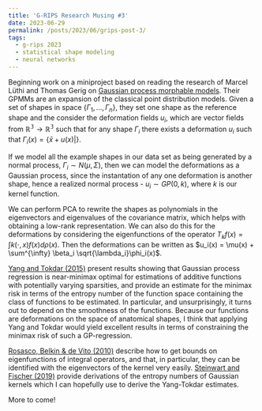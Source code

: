 ```yaml
---
title: 'G-RIPS Research Musing #3'
date: 2023-06-29
permalink: /posts/2023/06/grips-post-3/
tags:
  - g-rips 2023
  - statistical shape modeling
  - neural networks
---
```


Beginning work on a miniproject based on reading the research of Marcel Lüthi and Thomas Gerig on [Gaussian process morphable models](https://ieeexplore.ieee.org/stamp/stamp.jsp?tp=&arnumber=8010438). Their GPMMs are an expansion of the classical point distribution models. Given a set of shapes in space $\{\Gamma_1,\dots,\Gamma_n\}$, they set one shape as the reference shape and the consider the deformation fields $u_i$, which are vector fields from $\mathbb{R^3} \rightarrow \mathbb{R^3}$ such that for any shape $\Gamma_i$ there exists a deformation $u_i$ such that $\Gamma_i(x) = \{\bar{x}+u(x)|\}$.

If we model all the example shapes in our data set as being generated by a normal process, $\Gamma_i \sim N(\mu, \Sigma)$, then we can model the deformations as a Gaussian process, since the instantation of any one deformation is another shape, hence a realized normal process - $u_i \sim GP(0,k)$, where $k$ is our kernel function.

We can perform PCA to rewrite the shapes as polynomials in the eigenvectors and eigenvalues of the covariance matrix, which helps with obtaining a low-rank representation. We can also do this for the deformations by considering the eigenfunctions of the operator $T_k f(x) = \int k(\cdot,x)f(x) d\rho(x)$. Then the deformations can be written as $u_i(x) = \mu(x) + \sum^{\infty} \beta_i \sqrt{\lambda_i}\phi_i(x)$.

[Yang and Tokdar (2015)](https://arxiv.org/abs/1401.7278) present results showing that Gaussian process regression is near-minimax optimal for estimations of additive functions with potentially varying sparsities, and provide an estimate for the minimax risk in terms of the entropy number of the function space containing the class of functions to be estimated. In particular, and unsurprisingly, it turns out to depend on the smoothness of the functions. Because our functions are deformations on the space of anatomical shapes, I think that applying Yang and Tokdar would yield excellent results in terms of constraining the minimax risk of such a GP-regression.

[Rosasco, Belkin & de Vito (2010)](https://dl.acm.org/doi/10.5555/1756006.1756036) describe how to get bounds on eigenfunctions of integral operators, and that, in particular, they can be identified with the eigenvectors of the kernel very easily. [Steinwart and Fischer (2019)](https://arxiv.org/pdf/1912.11741.pdf) provide derivations of the entropy numbers of Gaussian kernels which I can hopefully use to derive the Yang-Tokdar estimates.

More to come!
